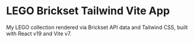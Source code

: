 # LEGO Brickset Tailwind Vite App

My LEGO collection rendered via Brickset API data and Tailwind CSS, built with React v19 and Vite v7.
